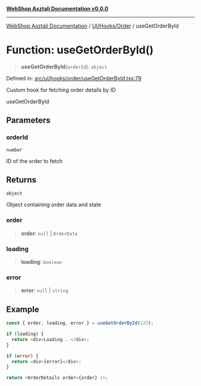 [**WebShop Asztali Documentation v0.0.0**](../../../../README.md)

***

[WebShop Asztali Documentation](../../../../modules.md) / [UI/Hooks/Order](../README.md) / useGetOrderById

# Function: useGetOrderById()

> **useGetOrderById**(`orderId`): `object`

Defined in: [src/ui/hooks/order/useGetOrderById.tsx:79](https://github.com/yourusername/webshop_asztali/blob/db527a672c3f1c86910ae6dbab32f3919e7d7093/src/ui/hooks/order/useGetOrderById.tsx#L79)

Custom hook for fetching order details by ID

 useGetOrderById

## Parameters

### orderId

`number`

ID of the order to fetch

## Returns

`object`

Object containing order data and state

### order

> **order**: `null` \| `OrderData`

### loading

> **loading**: `boolean`

### error

> **error**: `null` \| `string`

## Example

```ts
const { order, loading, error } = useGetOrderById(123);

if (loading) {
  return <div>Loading...</div>;
}

if (error) {
  return <div>{error}</div>;
}

return <OrderDetails order={order} />;
```
